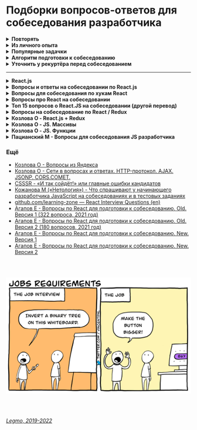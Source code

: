 <h1>Подборки вопросов-ответов для собеседования разработчика</h1>

[//]: # (Повторять)
<details><summary><b>Повторять</b></summary><p>

***

[//]: # (JS)
<details><summary><b>JS</b></summary><p>

- [Повторное введение в JS](https://developer.mozilla.org/ru/docs/Web/JavaScript/A_re-introduction_to_JavaScript)
- [Legmo - JS](../JS/JS.md)
- [Habr - Подводные камни JavaScript](https://habr.com/ru/post/159313)
- [tproger.ru - Шпаргалка по современному JavaScript](https://tproger.ru/translations/javascript-cheatsheet/)
-
- [Что нового в последних 3 версиях JS](../JS/JS.md#new)
- [Работа JS-движка](../JS/JS.md#engine)
  - event loop, среда, web API, стэк, очередь задач, микро/макро задачи, setInterval/setTimeout, promises, обработчики
    промисов (then, catch, finally), async/await, веб-воркеры,
  - асинхронность и однопоточность JS - что это значит и чем обусловлено
  - В каком порядке будут выводиться console.log, Promise
- [Сборщик мусора](../JS/JS.md#garbageCollection)
-
- [Use strict](../JS/JS.md#useStrict)
- [Атрибуты async и defer у тега script](../JS/JS.md#asyncDefer)
- [Function Declaration / Function Expression](../JS/JS.md#funcDeclaration) — `function sayHi(){}`
  / `let sayHi = function(){}`
- [Замыкания](../JS/JS.md#closures)
- [Стрелочные функции](../JS/JS.md#arrowFunc)
- [Контекст выполнения](../JS/JS.md#this)
- [Ключевое слово this](../JS/JS.md#this)
- [Метод bind()](../JS/JS.md#bind)
- [Методы apply() и call()](../JS/JS.md#callApply)
-
- [Promise](../JS/JS.md#promise)
- [Async/Await](../JS/JS.md#promiseAsync)
- [Асинхронная итерация](../JS/JS.md#asyncIteratorsGenerators)
- [Цикл for-await-of](../JS/JS.md#cycleForAwaitOf)
- [Fetch](../JS/JS.md#fetch) - метод реализации асинхронных запросов в нативном JS. Предоставляется Fetch API
- [XMLHttpRequest](../JS/JS.md#xmlHttpRequest) - его современный аналог — fetch
-
- [Что является объектом в JS?](../JS/JS.mdwhatIsObject#)
- [Передача по значению / по ссылке](../JS/JS.md#bjectReference)
- [Методы объектов](../JS/JS.md#objectMethods)
- [Методы массивов](../JS/JS.md#arrayMethods)
  - [learn.javascript.ru - Шпаргалка](https://learn.javascript.ru/array-methods#itogo)
- [Мутирующие методы массивов](../JS/JS.md#arrayMethods) - sort, reverse, splice
- [Копирование объектов](../JS/JS.md#objectCopy) - обычное, глубокое
-
- [Типы в JS (string, number, object...)](../JS/JS.md#types)
- [Приведение типов](../JS/JS.md#typesTransformation)
- [Различия Undefined и Null](../JS/JS.md#types)
- [Методы примитивов](../JS/JS.md#primitiveMethods)
- [Ver, Let, Const](../JS/JS.md#variables)
- [Оператор нулевого слияния (`??`)](../JS/JS.md#nullishСoalescing)
- [Логические операторы присваивания(`&&=`, `||=`, `??=`)](../JS/JS.md#logicalAssignment)
- [Опциональная цепочка `?.`](../JS/JS.md#optionalChaining)
- [Деструктурирующее присваивание](../JS/JS.md#destruct)
- [Остаточные параметры и оператор расширения / spread (...)](../JS/JS.md#spread)
- [Шаблонные строки (шаблонные литералы). Теговые шаблоны](../JS/JS.md#tmpLiterals)
- [Параметры функции по умолчанию](../JS/JS.md#functDefParam)
-
- [Лексическое всплытие](../JS/JS.md#eventHoisting)
- [Рекурсия](../Programming/Programming.md#recursion)
- [Коллекции Map и Set, WeakMap и WeakSet](../JS/JS.md#collections)
- [Декораторы](../JS/JS.md#decorators)
- [Декоратор Debounce](../JS/JS.md#debounce)
- [Декоратор Throttling](../JS/JS.md#throttling)
- [Прототипы](../JS/JS.md#prototype)
- [Классы](../JS/JS.md#classes)
  - [Базовые вопросы (learn.javascript.ru)](https://learn.javascript.ru/classes)
  - [Ключевые слова extends и super (tproger)](https://tproger.ru/translations/javascript-cheatsheet/#extendsuperkwrds)
  - [Публичные поля классов (MDN)](https://developer.mozilla.org/ru/docs/Web/JavaScript/Reference/Classes/Public_class_fields#публичные_поля_экземпляра)
  - ...
- [Аттрибуты свойств (Флаги, дескрипторы, методы доступа)](../JS/JS.md#propertiesAttributes)
- Как профилировать и отлаживать js (кроме console.log)
- Нативный JS: как обратиться к элементам DOM-страницы? А к конкретному? А по тегам?
-
- [Циклы](../JS/JS.md#cycles)
- [Перебор структур данных. Методы «keys», «values», «entries»](../JS/JS.md#keysValuesEntries)
- [Перебираемые/итерируемые объекты](../JS/JS.md#iterable)
- [Преобразование объектов в примитивы](../JS/JS.md#objectToPrimitive)
- [Symbol](../JS/JS.md#symbol)
- [Callback](../JS/JS.md#callback)
- [Cамовыполняющиеся функции. Модули](../JS/JS.md#modules)
- [Обработчики событий, events handlers](../JS/JS.md#eventsHandlers)
- [Web-workers](../JS/JS.md#webWorkers)
- [Proxy-объекты](../JS/JS.md#proxyObjects)
- [Функции-генераторы](../JS/JS.md#funcGenerators)
- [Итераторы](../JS/JS.md#iterators)
- [Хранение данных в браузере: Cookie, socalStorage, sessionStorage](../JS/JS.md#dataStorage)
- [Утечки памяти в JS](../JS/JS.md#memoryLeak)
- [Объект Error](../JS/JS.md#errorsObject)
- [Чистота кода](../JS/JS.md#codeCleaning)
- [Языки поверх JavaScript](../JS/JS.md#metaLanguages)

<br></p>
</details> 

[//]: # (React)
<details><summary><b>React</b></summary><p>

- [Legmo - React](/Pages/JS/React.md)
-
- Как работает React
  - [Habr - Как работает React: подробное руководство](https://habr.com/ru/company/timeweb/blog/586972/)
  - [Habr - Как работает React: подробное руководство](https://habr.com/ru/company/timeweb/blog/586972/)
  - [Habr - Объясняем современный JavaScript динозавру](https://habr.com/ru/company/mailru/blog/340922/)
  - [csssr - Основы производительности React-приложений](https://blog.csssr.ru/2016/12/07/react-perfomance)
- Как в React обрабатываются события?
- Virtual DOM
  - [Medium - Как работает Virtual DOM ?](https://medium.com/@abraztsov/how-virtual-dom-work-567128ed77e9)
  - [Habr - Немного о том, как работает виртуальный DOM в React](https://habr.com/ru/company/macloud/blog/558682/)
  - [Оф. документация - Виртуальный DOM и детали его реализации в React](https://ru.reactjs.org/docs/faq-internals.html)
  - [Как работает Virtual DOM ?](https://medium.com/@abraztsov/how-virtual-dom-work-567128ed77e9)
  - [csssr - Основы производительности React-приложений](https://blog.csssr.ru/2016/12/07/react-perfomance)
  - [React и SEO: преимущества изоморфности React для одностраничных приложений](https://xbsoftware.ru/blog/react-seo-izomorphnost-react-odnostrannoe-prilozhenie/)
  - [learnjavascript - про обычный DOM](https://learn.javascript.ru/browser-environment)
  - [Medium - Как работает Virtual DOM?](https://medium.com/@abraztsov/how-virtual-dom-work-567128ed77e9)
  - [Habr - Немного о том, как работает виртуальный DOM в React](https://habr.com/ru/company/macloud/blog/558682/)
  - [IT-Kamasutra #86 - Virtual DOM](https://youtu.be/rsW9_UtF4jk)
- Классовые и функциональные компоненты.
- Компоненты с состоянием и stateless
- Контролируемы и не контролируемые компоненты (controlled/uncontrolled)
- Context
- Хуки
  - [Legmo - Хуки](/Pages/JS/React.md)
  - Хук useState - [reactjs.org](https://ru.reactjs.org/docs/hooks-state.html)
  - Хук useEffect - [reactjs.org](https://ru.reactjs.org/docs/hooks-effect.html)
  - [Habr - React hooks, как не выстрелить себе в ноги. Часть 1: useState](https://habr.com/ru/company/otus/blog/667706/)
  - [Habr - React hooks, как не выстрелить себе в ноги. Часть 2: useEffect и useLayoutEffect](https://habr.com/ru/company/otus/blog/668700/)
  - [Habr - React hooks, как не выстрелить себе в ноги. Часть 3.1: useMemo](https://habr.com/ru/company/otus/blog/669962/)
- [Side-эффекты](/Pages/Programming/Programming.md)
- [HOC](/Pages/JS/React.md)
- [Reselect (YouTube)](https://youtu.be/_jyrQh0ZdTA) - библиотека для создания мемоизированных селекторов
- [WebDev - #9 Фрагменты и стили (Fragments & CSS) (YouTube)](https://youtu.be/Z0S4wcyzLZc)[](http://savefrom.net/?url=https%3A%2F%2Fyoutu.be%2FZ0S4wcyzLZc&utm_source=ff&utm_medium=extensions&utm_campaign=link_modifier "Получи прямую ссылку")
- [IT-Kamasutra - 100 (YouTube)](https://youtu.be/0AohM_oOjBc)
- Методы жизненного цикла
  - какие есть, зачем добавлены, как работают
  - componentShouldUpdate
  - [WebDev - #11 Методы жизненного цикла (Lifecycle methods) (YouTube)](https://youtu.be/O8f6aXqpGHw)
- Ref - [Legmo notes](https://github.com/Legmo/notes/blob/master/Pages/JS/React.md)
- HOC - [Legmo notes](https://github.com/Legmo/notes/blob/master/Pages/JS/React.md)
- Connect и то как он прокидывает props
- Порталы в React - [Оф. документация](https://ru.reactjs.org/docs/portals.html)
- Строгий режим в React.js - [Оф. документация](https://ru.reactjs.org/docs/strict-mode.html)
- Как сделать условный рендер в React.js
  - [7 способов реализации условного рендеринга в React](https://russianblogs.com/article/8615661123/)
  - [Оф. документация](https://ru.react.js.org/docs/conditional-rendering.html)
- Метод getDerivedStateFromProps(props, state)
  - [Оф. документация](https://ru.react.js.org/docs/react-component.html?#static-getderivedstatefromprops).
  - Срабатывает перед каждым рендером/ререндером. Для редких случаев когда состояние зависит от изменений в свойствах со
    временем.
- Разница между createElement и cloneElement
  - [Оф. документация - createElement](https://ru.reactjs.org/docs/react-api.html#createelement)
  - [Оф. документация - cloneElement](https://ru.reactjs.org/docs/react-api.html#cloneelement)
  - [stackoverflow.com - React createElement vs cloneElement](https://stackoverflow.com/questions/35616029/react-createelement-vs-cloneelement)
- [WebDev - #9 Фрагменты и стили (Fragments & CSS)](https://youtu.be/Z0S4wcyzLZc)
- [WebDev - #11 Методы жизненного цикла (Lifecycle methods)](https://youtu.be/O8f6aXqpGHw)
- HOC - [Legmo notes]](https://github.com/Legmo/notes/blob/master/Pages/JS/React.md)
- Child
  - Что такое потомки?
  - [Погружаемся в работу с children на React (2020)](https://stasonmars.ru/javascript/pogruzhaemsya-v-raboty-s-children-na-react/)
  - [Оф. документация](https://ru.reactjs.org/docs/react-api.html#reactchildrenmap)
- Render props
  - [Оф. документация](https://ru.reactjs.org/docs/render-props.html)
  - [Разбираемся с Render Props на примере](https://habr.com/ru/post/418863/)
- React DevTools - [статья на Habr (2021)](https://habr.com/ru/post/595607/)
- React Reconciliation - [Статья](https://kramarenko.com.ua/post/what_is_reconciliation)
- Современные практики - 2020, 2021, 2022
  - Статья про [лучшие практики React 2021](https://habr.com/ru/company/otus/blog/546534/)
- Оптимизация React
  - Как уменьшить количество ререндера компонентов?
  - [«Запашки» кода React-компонентов ](https://css-live.ru/javascript/zapashki-koda-react-komponentov.html#jsx-returns)
  - [csssr - Основы производительности React-приложений](https://blog.csssr.ru/2016/12/07/react-perfomance)
- Вёрстка для React
  - CSS модули
  - CSS in JS
  - Styled components
  - BEM
  - [Sass - какие для вас главные преимущества](/Pages/WebDeveloping/HtmlCssQuestions.md)
- Источники
  - [Оф. документация React](https://ru.reactjs.org/docs/hello-world.html) (прочесть трижды)
  - [Legmo - React](/Pages/JS/React.md)
  - https://it-shpora.pp.ua

<br></p>
</details> 

[//]: # (Redux)
<details><summary><b>Redux</b></summary><p>

- [Legmo - Redux](/Pages/JS/Redux.md)
- Что такое Redux?
- Зачем нужен?
- Flux-архитектура
- Нормализация данных применительно к проектированию Redux state
- `State` (состояние) — объект хранящий актуальное состояние системы.
- `Store` (хранилище) — объект, хранящий `state` и методы для работы с ним.
- `Dispatch` (отправка) — один из методов `store`. Объединяет все методы для правки `state`.
- `Actions` — объекты которые мы из UI (React) передаем в метод `dispatch()`.
- `Type` и `Payload` — параметры объекта `action`
- `ActionCreators()` — функции, создают объект `Action`. Принимают данные-payload нужные для правки `state`, и
  возвращают объект `action` (с нужным type и payload).
- `Reducers()` — функции внутри `dispatch()`. Отвечают за правку опр. части `state`. Принимают `action` и `state`,
  возвращают новый `state`
- `Thunk()` — функция, делает какой-то асинхронный код и умеет  `dispatch(actions)` . Нужна для асинхронных запросов.
- `ThunkCreator()` — функция-обёртка `thunk()`. Нужна чтоб передать в `thunk()` данные-payload для правки `state` .
- `Saga()` — альтернатива `thunk`. Тоже библиотека. Сложнее, более продвинутая
- `Middleware()` — функция-обёртка `dispatch()`. Нужна чтоб выполнить асинхронный код между отправкой из UI
  и `dispatch()`
- `Selectors` - Функция, принимает весь стэйт целиком, достаёт и обрабатывает какие-то данные и передаёт их
  в `mapStateToPros` (и дальше в UI). Архитектурный слой, занимается получением, комбинированием и преобразованием
  данных.
- `Reselect` - библиотека для оптимизации работы селекторов
- `React-Redux` - что это, зачем?
- `Redux Toolkit` - что это, зачем?
- `Connect` - API react-redux, для создания компонентов-контейнеров, которые подключены к хранилищу Redux.
- `mapStateToProps`
- `mapDispatchToProps`
- `Provider` - компонент из react-redux, оборачивается вокруг корневой компоненты (<App>). Позволяет передавать store
  всем потомкам - теперь у connect() есть доступ к store
- `Compose` - функция, предоставляется Redux. Объединить несколько последовательных вызовов функций. Полезно в ситуации
  конвейера.
- `Быстродействие и оптимизация Redux`
- `AJAX и асинхронные операции`  - варианты реализации
  - Запрос внутри actionCreator
  - Middlewares
  - Redux-thunk
  - Redux saga
  - Хуки
-
- ReactRedux
- ReactRedux Toolkit - возможности
- Connect и то как он прокидывает props
- Как бы вы отключили хранилище Redux, чтобы оно не принимало никаких изменений в состоянии?
- Какие ещё есть wrapper кроме thunk
- Есть Redux Toolkit - почему тогда использую connect? Какие альтернативы предлагает React Toolkit?
- Нужно ли в редьюсере в swithc...case делать default и возвращать в нём state?
- Что такое useSelector.
  - [Habr - Готовим селекторы в Redux](https://habr.com/ru/post/564004/)
  - [Стоит ли использовать Redux с React Hooks](https://amorgunov.com/posts/2020-04-12-use-redux-with-react-hooks/)

<br></p>
</details> 

[//]: # (TypeScript)
<details><summary><b>TypeScript</b></summary><p>

- [Legmo - TypeScript](/Pages/JS/TypeScript.md) (ДОРАБОТАТЬ)
- Очень любят спрашивать
  - какие типы есть
  - дженерики
-
- Основные отличия TS и JS
- Транспиляция
- Утиная типизация
- Типы
- Объекты
- Массивы
- Кортежи
- Enum
- Классы
- Наследование (реализовано на классах)
- Пространства имён, модули, barrel-файлы
- Интерфейсы
- ! Дженерики. **Что такое генерификация? Как она работает? Как дженерики транспилируются в JS?**
- ! Декораторы - классов, свойств, методов, аксессоров (геттеров/сеттеров). Фабрика декораторов
- Типизация функций
- Утилиты (Utility Types)
- ! Деструктуризация - как реализована
- ! Event loop - как реализован
- ! Сборщик мусора - как

<br></p>
</details> 

[//]: # (ООП)
<details><summary><b>ООП</b></summary><p>

- [ООП - Основные понятия](/Pages/Programming/Programming.md)
  - Класс
  - Объект
  - Свойства
  - Методы
  - Геттеры/сеттеры
- [ООП - Базовые принципы](/Pages/Programming/Programming.md)
  - хороший эффект производит знание трех слов: инкапсуляция, наследование, полиморфизм
  - **Наследование** - механизм описания новых классов на основе родительского.
  - Абстракция
  - Инкапсуляция - ограничение доступа к данным и возможностям их изменения. Св-во системы, позволяет объединить в
    классе данные и методы для работы с ними.
  - Полиморфизм - возможность работать с несколькими типами так, будто это один и тот же тип. Cв-во системы,
    позволяет использовать объекты с одинаковым интерфейсом, не зная о типе и внутр. стр-ре объекта.
- [ООП - Паттерны. 23 шаблона](/Pages/Programming/Pattern.md)
- [ООП - Принципы SOLID](/Pages/Programming/Programming.md)
  - `Single Responsibility Principle` — Принцип единой ответственности
  - `Open-Closed Principle` — Принцип открытости-закрытости
  - `Liskov Substitution Principle` — Принцип подстановки Барбары Лисков
  - `Interface Segregation Principle` — Принцип разделения интерфейса
  - `Dependency Inversion Principle` — Принцип инверсии зависимостей

<br></p>
</details> 

[//]: # (Тестирование)
<details><summary><b>Тестирование</b></summary><p>

- [Legmo - Тестирование](/Pages/Programming/Testing.md)
- Зачем вообще тестировать?
- TDD / BDD
- Jest - среда запуска тестов JavaScript, фреймворк
- React Testing Library - библиотека для тестирования React.
- Enzime - библиотека для тестирования React.
- Unit-тестирование
- Snapshot тестирование
- Компонентное/Модульное тестирование
- Тест на «запах дыма»
- Интеграционный тест
- Функциональный тест
- Сквозное тестирование
- Приемочный тест
- Тест производительности
-

<br></p>
</details> 

[//]: # (Оптимизации web-страниц)
<details><summary><b>Оптимизации web-страниц</b></summary><p>

- [Legmo - Browser. Оптимизация работы браузера](../WebDeveloping/Browser#optimization.md)
- JS - эффективно использовать память
- JS - избегать использования setTimeout() и setInterval() для обновления внешнего вида элементов страниц.
- JS - переносить длительные вычисления в [`веб-воркеры`](/Pages/WebDeveloping/Browser.md).
- JS - для изменений в DOM использовать микро-задачи, разбитые на N кадров.
- CSS - уменьшить сложность CSS селекторов.
- CSS - Уменьшите число элементов, для которых вычисляем стили. Лучше менять стиль N элементов, а не всю стр.
- Стараться не менять этих свойств: ширина, высота, позиция элемента (геометр. характеристики) — они требуют
  изменения макета.
- Использовать flexbox - эта модель создания макета работает быстрее
- Избегайте периодического изменение параметров элементов и их последующего считывания. Т.е. меняю стиль элемента (
  например, динамически добавляю CSS-класс), а потом считываю его параметры (вроде offsetHeight или offsetWidth) из
  предыдущего кадра => браузеру надо применить изменения стиля, создать макет и возвратить нужные данные.
- Избегать анимации свойств элементов, которые вменяют макета страницы (например width и height)

+

- в первую очередь загружать критические запросы (html,css, шрифты...). Т.е. управлять приоритетом загрузки
  статического контента. Например через `<link rel="preload">`
- Использование CSS-спрайтов
- Уменьшите количество HTTP-запросов. Используйте поддомены для параллельного скачивания
- Оптимизация изображений - формат, размер, вектор, CSS-графика...
- Оптимизировать количество шрифтов
- JS - избегать лишних зависимостей
- Используйте CDN для загрузки популярных JavaScript библиотек
- минимизация CSS & JS
- Разделение кода (code splitting) - ленивая загрузка, динамический импорт... Подгружать не самые важные вещи только
  когда они понадобятся
- кэширование - на стороне сервера, на стороне клиента ( HTTP-заголовок Expires )

<br></p>
</details> 

[//]: # (Оптимизация работы браузера. Critical rendering path)
<details><summary><b>Оптимизация работы браузера. Critical rendering path</b></summary><p>

- [Legmo - Browser. Оптимизация работы браузера](../WebDeveloping/Browser#optimization.md)
- "Дорогие" операции работы с DOM. `Relayout` / `Repaint`
- "Дорогие" операции чтения (getComputedStyle() и т.д.)
- Схема работы:
  - Получение ресурсов (`Fetching`)
  - Парсинг (`Parsing`)
  - Построение `DOM` (Document Object Model)
  - Построение `CSSOM` (CSS Object Model). Блокирует выполнение JS
  - Встретились блокирующие элементы (скрипты и т.д.) - приостановка обработки до их загрузки.
  - `Render Tree` - объединяет DOM и CSSOM в общее дерево рендеринга. Туда попадают только видимые элементы.
  - `Layout` - вычисление позиции и размеров элементов. Последующие повторные операции можно называть `Reflow`.
    - в основном потоке браузера — там же где исполняется JS. Тяжелый JS-код блокирует Reflow => нет интерактивности
      страницы.
    - `Глобальный Layout` — просчёт всего дерева
    - `Инкрементальный Layout` — просчёт только части дерева.
  - `Paint` - отрисовка. Последующие повторные операции - `Repaint` .
  - Композитинг (`Compositing`) — разделение содержимого стр. на «слои», которые браузер будет перерисовывать.
    - Происходит в отдельном потоке — вычисления в JS никак не влияют на него
  - `Reflow` (`Relayout`, `Layout`) и `Repaint` - перестановка и перерисовка

**Рекомендации по оптимизации**

- Обращаться к DOM как можно реже.
  - Если обратился — сохрани элемент в переменной, чтоб не искать повторно
- Минимизируйте перерисовку (`Repaint`) и перестановку (`Reflow`).
  - Изменения компоновки и геометрии, требуют Reflow и Repaint:
    - Добавляются или удаляются визуальные элементы DOM
    - Элемент меняет положение
    - Элементы меняют размер (из-за полей, отступов, толщины границы, ширины, высоты и т. Д.)
    - Изменения содержимого, например, изменения текста или изображения заменены на другой размер
    - Отрисовка начальной страницы
    - Размер окна браузера изменен
  - Объединить несколько изменений DOM и изменений стиля в один пакет и применить их все сразу.
- Минимизировать количество запросов информации о макете:
  - `offset`: offsetTop, offsetLeft, offsetWidth, offsetHeight
  - `scroll`: scrollTop, scrollLeft, scrollWidth, scrollHeight
  - `client`: clientTop, clientLeft, clientWidth, clientHeight
  - `getComputedStyle()`
  - В процессе смены стиля лучше не использовать ни один из вышеперечисленных атрибутов.
  - Если запросил — назначь ее локальной переменной, и потом бери оттуда.
  - Иначе нарушается внутренняя оптимизация — очередь `Reflow`
- Уменьшить количество `агентов событий`
  - Когда на странице много элементов, и каждый из них привязан к одному или нескольким событиям (например, `onclick`)

<br></p>
</details> 

[//]: # (Работа браузера и смежные вопросы)
<details><summary><b>Работа браузера и смежные вопросы</b></summary><p>

- [Legmo - Browser](../WebDeveloping/Browser.md)
- WebAssembly
- Web Worker API, веб воркеры - отдельные потоки браузера, для вычислений JS без блокировки event loop
- Service Worker API
- Веб push-уведомления (Push API и Notifications API)
- MutationObserver API - отслеживание изменений в DOM
- WebSocket
- SSE API (Server-Sent events)
- WebRTC и механизмы P2P-коммуникаций
- Shadow DOM
- Web-компоненты, пользовательские элементы (Custom Elements)
- Системы хранения данных (LocalStorage, SessionStorage, Cookie...)

<br></p>
</details> 

[//]: # (Интернет-технологии - AJAX, JSON, CORS и т.д.)
<details><summary><b>Интернет-технологии - AJAX, JSON, CORS и т.д.</b></summary><p>

- [Legmo - Browser](../WebDeveloping/Network.md)
- Порт
- TCP/IP
- HTTP
- HTTP/2
- HTTPS
- JSON (Javascript Object Notation)
- AJAX (Asynchronous JavaScript and XML)
- DHTML (Dynamic HTML)
- JSONP (JSON with Padding - JSON с набивкой)
- JSONPP (Parameterized JSON with padding — параметризованный JSONP)
- CORS
- COMET
- WebSocket - [learnjs](https://learn.javascript.ru/websocket) - протокол связи поверх TCP. Обмен данными браузер-сервер
  через постоянное соединение.
- SSE API (Server-Sent events)
- Server Push
- XMLHttpRequest (XHR)
- Fetch
- Документация API при помощи RAML

<br></p>
</details> 

**Прочие вопросы**

- [Чистые функции](/Pages/Programming/Programming.md)
- [Термины](/Pages/Programming/Programming.md)
  - инкапсуляция
  - **идемпотентность** - сколько раз не вызовем операцию, всегда получаем тот же результат
  - **детерминированность** - результат однозначно определяется исходными данными.
  - иммутабельность,
  - декоратор,
  - дебаунс,
  - тротлинг,
  - мемоизация - reselect. Используется селектор с мемоизацией. Выполняем вычисления только если в соотв. части
    дерева state произошли изменения.
- [GIT](/Pages/_Other/GIT.md)
  - Rebase
  - Squash
  - GIT flow
- [REST API](/Pages/WebDeveloping/Network.md)
  - методы - out, post, get, delete...
  - Что можно отправлять
  - типа параметров и т.д.
  - Диапазоны http-кодов
- [GraphQL](/Pages/WebDeveloping/GraphQL.md)
- [MVC](/Pages/Programming/Programming.md)
  - Общее
  - Приложение к веб
  - Приложение к React
- [Акронимы принципов программирования](/Pages/Programming/Programming.md)
  - `DRY`,
  - `KISS`,
  - `YAGNI`,
  - `SOLID`
- [Парадигмы программирования](/Pages/Programming/Programming.md)
- [Алгоритмы](../Programming/Algorithms.md) - ИЗУЧАТЬ!
- [Микросервисная архитектура](/Pages/WebDeveloping/Microservices.md)
- [СI/CD - Continuous Integration, Continuous Delivery, Continuous Deployment](/Pages/Programming/CI-CD.md)
- Отслеживание изменений в фреймворке - как он понимает, что нечто изменилось и надо применить изменения к DOM?
  - [Medium - Как создать реактивный фреймворк на JavaScript](https://medium.com/@monochromer/%D0%BA%D0%B0%D0%BA-%D1%81%D0%BE%D0%B7%D0%B4%D0%B0%D1%82%D1%8C-%D1%80%D0%B5%D0%B0%D0%BA%D1%82%D0%B8%D0%B2%D0%BD%D1%8B%D0%B9-%D1%84%D1%80%D0%B5%D0%B9%D0%BC%D0%B2%D0%BE%D1%80%D0%BA-%D0%BD%D0%B0-javascript-cfa34c63fd52)
  - [MutationObserver](../WebDeveloping/Browser.md) и [ещё](https://learn.javascript.ru/mutation-observer) - API
    браузера. Спец. объект, наблюдает за DOM-элементом, запускает колбэк в случае изменений.
- [Что такое CORS](../WebDeveloping/Network.md#CORS)
- Css селекторы - [MDN](https://developer.mozilla.org/ru/docs/Web/CSS/CSS_Selectors)
- [Domain Driven Design, DDD](/Pages/Programming/Programming.md)

<br></p>
</details> 

[//]: # (Из личного опыта)
<details><summary><b>Из личного опыта</b></summary><p>

- Замыкания
- Работа JS-движка - Event Loop, стэк, очередь задач, микро/макро задачи, веб-воркеры, SetInterval/Promises, web API...
- Асинхронность и однопоточность JS - что это значит и чем обусловлено.
- Как JS распределяет память, как парсится и выполняется код.
- Promises, Async/Await, атрибуты async и defer у тега script
- Передача "по значению" и "по ссылке"
- Лексическое всплытие
- Алгоритмическая сложность
- Теория нормализации данных (применительно к проектированию Redux state)
- Работа DOM браузера: "дорогие" операции. Relayout / repaint
- Работа DOM браузера: "дорогие" операции чтения (get.computer.style и т.д.)
- Отслеживание изменений в фреймворке. Как фреймворк понимает, что что-то изменилось и необходимо применить новые
  изменения к DOM?
- Методы жизненного цикла компонента React - не просто заучить, а понимать с какой целью они были добавлены.
- Основные понятия React.
- Устройство Redux (store, createStore, state, reducer, actions, action creators, dispatch, provider, connect,
  middleware, mapDispatchToProps, mapStateToProps)
<br>
<br>

[//]: # (Вопросы одного из рекуртёров на скриниге)
<details><summary><b>Вопросы одного из рекуртёров на скриниге (август 2022)</b></summary><p>
 
- Из чего состоит http запрос?
  - Стартовая строка, Заголовки, Тело
- Как сделать метод иммутабельным?
  - Такой метод не должен менять входные данные. Возвращать копию объекта (т.к. объекты меняются «по ссылке»).
- Что такое статический метод класса?
  - Метод самого класса. Может вызываться для классов, но не для отдельных объектов, созданных на его базе.
  - Не имеет доступа к состоянию (полям) объекта, то есть к переменной this.
  - Он не знает, какой именно объект его вызвал и, соответственно, у него нет доступа к полям объекта.

<br></p>
</details> 

[//]: # (ГК «Самолёт», React-frontend middle+)
<details><summary><b>ГК «Самолёт», React-frontend middle+ (август 2022)</b></summary><p>

- Общее
  - что такое прогрессивный рендеринг, гидратация
  - как искать ошибки (console.log, debugger, точки останова)
  - какие JS/React библиотеки использую
- CSS
  - методы позиционирования
  - семантическая вёрстка
- JS
  - загрузка скриптов — обычная, async и defer
  - замыкания
  - event loop, микро-макро таск
  - Отличия Cookie, LocalStorage, sessionStorage — https://learn.javascript.ru/localstorage
- React
  - что это такое
  - различия функциональных/классовых компонент
  - хуки
    - какие есть
    - как имитировать методы жизненного цикла
    - useState
    - useEffect, что даёт return
    - useMemo / useCallback (что вернёт)
  - отличия ReactRouter и ReactRouterDOM
- Задачки
  - в каком порядке выведутся `console.log`
    - обычный 1, setInterval, промис, then. обычный 2 => `1, 2, Promise, then, setInterval`
    - [Legmo - JS. Разделы «Работа движка JS», «Асинхронность»]
  - числа Фибоначчи
    - решение через рекурсию
    - решение через цикл for
    - [learn.javascript.ru - Задачка «Числа Фибоначчи» с решением](https://learn.javascript.ru/task/fibonacci-numbers)

<br></p>
</details> 

[//]: # («CryptoRocks», React-frontend middle)
<details><summary><b>«CryptoRocks», React-frontend middle (сентябрь 2022)</b></summary><p>

- Что такое VirtualDOM
- Какие есть методы жизненного цикла
- Какие стэйт-менеджменты использовал
- Есть два react-компонента на разном уровне вложенности (меню в шапке и форма в боковой колонке). В форме что-то
  поменялось, надо прокинуть в шапку - какие есть варианты
  - Flux (Redux)
  - подъем пропсов до общего родителя
  - отслеживать изменения в DOM (совсем плохой вариант)
  - есть ещё какие-то варианты. Что-то про observer, библиотека RxJS
- TypeScript
- Задачки
  - есть линейный график из множества точек, предложить алгоритм его построения. На локальных максимумах цвет меняется
    на более темный
  - сортировка - отсортировать исходный массив положительных и отрицательных чисел по их квадратам. Использовать
    алгоритм не требующий много памяти

<br></p>
</details> 

[//]: # («РЖД» Цифровые сервисы, Frontend developer)
<details><summary><b>«РЖД» (Цифровые сервисы), Frontend developer (сентябрь 2022)</b></summary><p>

- Soft skills
  - почему у вас два разных резюме (краткое под React и полное под Drupal)
  - почему смнеили работу
  - какие результаты, достижения которыми гордишься? В жизни и в работе
  - что нравится / не нравится в работе
  - что предпочёл бы делать один, что предпочёл бы делать вместе, что предпочёл бы чтоб сделали вместо меня
  - сделал свои задачи, тим-лид отвечает долго, есть некий backlog задач на будущее (для всей команды, не факт что они
    пойдут мне) — что будешь делать? Отдыхать, ждать тим-лида, делать задачу из backlog (какую?)
  - что бы делал, если было бы неограниченное количество ресурсов (времени, сил, здоровья, денег)
- Hard skills. React, Redux
  - Вопрос по моему проекту. Есть Redux Toolkit - почему тогда использую connect? Какие альтернативы предлагает Redux
    Toolkit
    - Redux Toolkit предоставляет хуки `useDispatch` и `useSelector`
  - Как получать данные из Redux?
  - Что такое useSelector (React-Redux).
    - [Habr - Готовим селекторы в Redux](https://habr.com/ru/post/564004/)
    - [Стоит ли использовать Redux с React Hooks](https://amorgunov.com/posts/2020-04-12-use-redux-with-react-hooks/)
  - Где хранить селекторы - в отдельной папке, в папке компонента, в файле компонента. Duck
  - Что такое и как работает store
  - Что такое и как работает action
  - Что такое и как работает thunk middleware,
  - Какие ещё middleware приходилось использовать
  - Приходилось ли писать свои middleware
  - Нужно ли в редьюсере в switch...case делать default и возвращать в нём state ?
    - Ответ — «да». Редьюсеров может быть много, каждый action раскидывается по всем редьюсерам. Какой-то один его
      обрабатывает, и может внести изменения (вернёт обновлённый кусок стэйта), остальные по дефолту вернут старый
      кусок стэйта. Из ответов всех редюсеров соберётся новый объект state.
  - Если в компоненте один коллбэк вызывает последовательно несколько actions один за другим - они выполнятся в том же
    порядке?
    - Ответ — «да». Redux store не возьмёт в работу второй action, пока не выполнится первый. Иначе бы Redux не мог
      нормально управлять state.
  - пара вопросов про работу React Router
- Hard skills. JS
  - зачем нужна конструкция `??` - оператор «логического или»
  - приведение `0` и `'0'` к boolean
  - есть компонент, выводит на экран кнопку. Но кнопке счётчик нажатий (менятеся при клике). Предложить как можно
    больше методов реализации - как хранить данные о состоянии счётчика нажатий. При этом, что они сохрнаялись при
    обновлении страницы. Хотели услышать про вариант записи в URL-адрес, как источник истины (после `?`)

<br></p>
</details> 

[//]: # («InfoWatch», Frontend developer middle/senior)
<details><summary><b>«InfoWatch»** Frontend developer middle/senior (сентябрь 2022)</b></summary><p>

- Вопросов было много, это примерно 2/3
- В каких операционных системах работал
- Не смущает ли необходимость зайти по SSH и исправить какой-то файл
- «Как выйти из VIM» (шутка)
- «Я знаю отличную шутку про UDP, но не факт, что она до вас дойдет». (шутка). UDP – это передача данных без
  установления соединения, не имеет подтверждения связи => нет гарантий доставки или порядка получения пакетов.
- Что такое HTTP
- Что такое HTTPS
- Зачем нужны GET, POST и другие методы - почему не отправлять всё одним? Их различия
- В чем различия если методом POST делать авторизацию (отправляем логин-пароль) или отправлять картинку?
- Что за кракозябры появятся в адресной строке, если ввести туда что-то на русском - браузер использует кодировку
  ISO/IEC 8859-1, но там есть только латинские символы, так что любые другие приходится кодировать.
- Безопасность - сталкивался ли с инъекциями и т.д.
- Типы данных в JS, что даёт typeof
- Массивы - это объекты?
- Что такое область видимости
- Какие есть способы объявить переменную, чем они отличаются
- Что такое блок кода
- Наследование, прототипы
- Можно ли как-то поменять прототип
- Promises
- This, bind, call
- Отличие стрелочных функций от обычных
- Метод массива .map()
- Задачка на правку React component с хуком (live coding)
  - key ставить родительскому элементу внутри map(), а не вложенном элементу
  - почему в key лучше использовать id, а не index
  - onChange - использовать SetState() вместо прямого присваивания нового значения (state[index].status =
    e.target.checked)
  - вообще концептуально неправильно ориентироваться на e.target.checked — лучше оперировать pRevState
  - типизировать хук useState
  - Что такое `useState<>()` в TypeScript

<br></p>
</details> 

[//]: # («T.Hunter», Frontend developer)
<details><summary><b>«T.Hunter» Frontend developer (сентябрь 2022)</b></summary><p>

- экспресс-интервью под видео-запись (скрининг)
- Можно ли сделать .bind стрелочной функции
  - нет. У стрелочных функций нет `this`, он всегда будет определяться как контекст, в котором был определен.
  - Если требуется привязка this — надо использовать обычную функцию.
  - Ошибки не будет, просто не сработает (скорее всего)
- Чему равен typeof null
  - Object. Официальная ошибка языка
- В чём разница `.preventDefault()` и `.stopPropagation()`
  - `.preventDefault()` — метод для отмены действия браузера
  - `.stopPropagation()` — остановка всплытия события. По умолчанию событие будет всплывать до элемента <html>, а
    затем до объекта document, а иногда даже до window, вызывая все обработчики на своём пути. Любой промежуточный
    обработчик может решить, что событие полностью обработано, и остановить всплытие. Не использовать без явной нужды,
    очевидной и архитектурно прозрачной. Иногда вместо этого мы можем использовать event.defaultPrevented, чтобы
    просигналить другим обработчикам, что событие обработано.
- Что находится в конце цепочки прототипов?
  - Object.prototype. Все объекты наследуют свойства и методы Object. Любая попытка поиска за пределами цепочки
    приводит к null.
- Как сделать полную копию объекта со свойствами типа 'number' и 'string'.
  1. создать новый объект и воспроизвести структуру существующего, перебрав его свойства и скопировав их на
     примитивном уровне. Нпрмиер циклом `for..in`
  2. использовать метод `Object.assign.` (`Object.assign(целевой_объект, [исходный_объект1, исходный_объект2, ...])`)
  3. при глубоком копировании - использовать рекурсию или что-то вроде cloneDeep из библиотеки lodash
- Как удалить поле из объекта без копирования самого объекта?
  - метод `delete`. Но не использовать это в массивах! В массивах - `.splice`, `slice`, `pop`, `.length - 1`...
  - если нужен новый объект со всеми ключами оригинала, кроме некоторых — деструктурирование.
- Когда вызывается рендер в React?
  - когда меняются state или props
    - в частности, когда мы вызываем функцию setState
  - когда меняется родительский компонент
- Когда вызывается рендер в React для функциональных и классовых компонентов?
  - Классовые:
    - this.setState()
    - this.forceUpdate()
  - Функциональные
    - useState
    - useReducer
  - Все
    - Рендер родителя вызовет рендер всех его дочерних элементов (возможна оптимизация)
    - повторный рендеринг будет вызван, если повторно запустить ReactDOM.render(<App />), что эквивалентно
      forceUpdate() на корневом компоненте.
- Как оптимизировать рендер компонента?
  - shouldComponentUpdate — метод жизненного цикла классового компонента, если он вернет false то рендер не будет
    запущен
  - React.PureComponent — класс, реализующий типовой shouldComponentUpdate.
  - React.memo — HOC, который предотвращает повторный рендер, если входные props не изменились
  - useMemo() — чтобы в функциональном компоненте сохранить ссылки на объекты между рендерами
  - useCallback() — чтобы в функциональном компоненте сохранить ссылки на объекты между рендерами
  - аттрибуты key
  - Context /useContext() - Context API обеспечивает передачу переменных в дерево компонентов, без их непосредственной
    передачи в props данных компонентов.
  - оптимизация структуры компонет - помещать логику ближе к месту использования данных
- Какие хуки использовать для оптимизации рендера?
  - useMemo() — чтобы в функциональном компоненте сохранить ссылки на объекты между рендерами
  - useCallback() — чтобы в функциональном компоненте сохранить ссылки на объекты между рендерами
  - useContext() - Context API обеспечивает передачу переменных в дерево компонентов, без их непосредственной передачи
    в props данных компонентов.
- Как выполнить код на этапе между изменением state и render'ом?


<br></p>
</details> 

[//]: # («IT-One», Frontend developer)
<details><summary><b>«IT-One» Frontend developer (сентябрь 2022)</b></summary><p>

- Задачка на JS
- есть массив однотипных объектов, у каждого есть свойства value, order, expired. 
- надо написать функцию которая 
  - исключить объекты с expired=true, 
  - оставшиеся отсортировать по значению order (предполагалось использовать метод sort), 
  - потом взять значения свойства value, 
  - сделать каждому значению reverse, 
  - записать всё это в строку, 
  - при этом ни один символ в строке не должен повторяться дважды (предполагалось использовать коллекцию Set)
- ```js
  // Написать функцию, либо последовательность операций, которая вернёт результат следующих условий:
  // результате есть строка из сконкатенированных value элементов коллекции, расположенных в обратном порядке
  // реузльтат не содержит одинаковых букв, если буква уже добавлена в строку, она более не добавляется
  // результат собирается только из непросроченных записей (т.е. из тех, у которых expired: false)
  // результат конкатенируется в порядке возрастания order
      
  const input = [
    {value: 'qweq', order: 4, expired: false},
    {value: 'asdq', order: 2, expired: true},
    {value: 'jkri', order: 1, expired: false},
    {value: 'oiod', order: 3, expired: false},
  ];
  ```  
- Задачка на JS
  - console.log
  - в частности, в `Promise(resolve => {setTimeout(()=>{resolve()}}).then()` — resolve() прерывает очередь макрозадач, и отрабатывают все then. Как-то так
  - ```js
    /*
    setTimeout(()=>{
      console.log('timeOut');
    }, 0)
      
    console.log(1);
      
    new Promise(resolve => {
      console.log("Promise")
      setTimeout(()=>{
        console.log('777');
        resolve()         // обратить внимание на этот момент! После него всё идёт немного иначе. Кажется сразу следом отработают then
      }, 0)
    })
    .then(() => {
      console.log("then1")
    })
    .then(() => {
      console.log("then2")
    })
            
    console.log(4);
      
    setTimeout(()=>{
      console.log('timeOuts');
    }, 0)
    */
    ```
- TypeScript
  - что такое Utility Types
  - Utility Types Recod, Pick...
- Задачка на TypeScript
  - типизировать функцию 
    - должна была получиться конструкция типа `<V extends Record <string,>, T extends keyof V>(obj:V, data:T) => number`
  - ```js
    /* 
     Есть объект X (произвольный) и функция getProperty, которая на вход принимает произвольный объект 
     и строковое значение свойств
     необходимо при помощи TypeScript допилить функцию getProperty таким образомю чтобы на этапе написания кода 
     в строке getProperty(X, 'm') компилятор выдавал ошибку «Argument of type '"m"' is not assignable to parameter of type '"a"' | '"b"' | '"c"' | '"d"'»
    */
      
    const X = {a:1, b: 2, c: 3, d:4}
      
    let getProperty = function(obj, key){
      return obj[key]
    }
      
    //getProperty(X,a)
    //getProperty(X,m) 
      
    // Должно получиться что-то вроде: 
    // let getProperty:<V extends Record<string, >, T extends keyof V> = function(obj: V, data: T) => number;
    ```  


<br></p>
</details> 

[//]: # («Orion», Frontend developer React middle)
<details><summary><b>«Orion», Frontend developer React middle (сентябрь 2022)</b></summary><p>

- Вопросы от рекуртёра на скрининге
  1. Назови основные метрики производительности, на которые стоит обращать внимание, при разработке веб-приложения.
  2. Назови основные заголовки, отвечающие за кэширования веб-приложения.
  3. Что такое таски и микротаски?
  4. Зачем нужен Virtual DOM?
  5. Назови отличия useEffect от useLayoutEffect.
- Задачка на собеседовании
  ```js
  // ВАРИАНТ 1
  // Написать функцию getData, которая запрашивает данные по url и
  // в случае неуспешного запроса, повторяет его еще 5 раз
  // в случае неудачи возвращает ошибку “Заданный URL недоступен”
  // Как делаем запрос (fetch или что-то ещё - не важно)

  function getData() { }
    
  getData('https://example.com')
  .then(console.log)
  .catch(console.error)
  ```

  ```js
  // ВАРИАНТ 2 
  // Написать синхронную функцию
  // Внутри функции генерируем случайное число
  // Если число больше 0,5 - возвращаем его
  // Если число меньше 0,5 - вызываем снова. И так 5 раз 
  // Если 5 раз неудача - выводим console.log
  ```

- **???**


<br></p>
</details> 

[//]: # («Aston», Frontend developer React middle &#40;октябрь 2022&#41;)
<details><summary><b>«Aston», Frontend developer React middle (октябрь 2022)</b></summary><p>

Собеседование более часа, под видео-запись.

Некоторые вопросы:
- JS
  - Асинхронность
  - Промисы
  - Promise API - promise.all и т.д.
  - Делегирование, всплытие
  - Прототипы. 
    - Как сделать свой метод сортировки который будет доступен любому объекту? 
    - Хорошо ли расширять / менять глобальны прототип?
    - Когда допустимо расширение прототипов? - полифилы для старых браузеров
    - Как идёт поиск по цепочке прототипов?
    - `__proto__` и `[[Prototype]]`
- TypeScript
  - Что такое Interface
  - Отличие Interface от Type. Когда что использовать? Больше семантическое, пришло из ООП.
  - Utility Types - Partial
  - Tuples - отличия от Array 
- React
  - useEffect. Пустой массив зависимостей
  - useRef [
    - зачем используется 
      - работа с DOM-объектами
      - объект со свойством useRef вместо useState - не вызовет ре-рендер при изменении?]() 
  - «Порталы» — что это такое и зачем нужны. 
    - Пример использования - создание модальных окон. Передаём только id, рендерим в другом месте DOM 
  - ErrorBoundary
- Network
  - CORS
    - что это
    - JSONP, инъекции
    - простые и сложные
  - cookie
    - можно ли установить cookie из браузера?
    - любые ли cookie можно читать из кода?
- Принципы программирования
  - DRY
  - KISS
  - YAGNI
  - SOLID
<br></p>
</details> 

[//]: # («Digital Nomands», Frontend developer React middle)
<details><summary><b>«Digital Nomands», Frontend developer React middle (октябрь 2022)</b></summary><p>

Вначале тестовое задание 
- есть виджет, который долго грузится
- есть набор строк, которые должны выводиться, пока виджет грузиться («подождите ещё чуть-чуть» и т.д.)
- есть объект с переводами этих строк, который пришёл с сервера
- делать компонент-обёртку, который будет ждать загрузки виджета, выводить переведённые строки через опр. промежуток времени, если виджет не загрузился за время Х - прерывать загрузку и выводить соответствующее сообщение. 
- Т.е. в обёртке совмещён инструмент перевода (i18n) + какой-то таймер-планировщик
- всё это со структурой папок, типизацией, линтером и т.д.

Вопросы
- Что такое архитектура во фронтенде?
- Как скопировать объект в JS?
- Как из SetTimeout сделать Promise? (не очень понял вопрос, видимо имелось ввиду - как вызвать промис из setTimeout)
- Generic в TypeScript&
- Что такое перегрузка в TypeScript?
- Какие есть проблемы у Redux?
  - большая связность (?) - состояние всех компонент хранится в одном месте (глоальный стор), сложно перенести модуль в другой проект, надо тянуть за собой структуру Redux. Концепции «изолированных модулей», «слои», реализация состояния хуками...
  - много кода ради кода
- Что такое критичный CSS?
- Что такое св-во gap в CSS?
- Какой уровень вложенности блоков допустим в BEM?
  - любой
- Как сделать запрос на сервер из HTML, без использования JS?
  - использовать submit формы
- Отличия хуков useMemo() и useCallback()
- Для чего нужны файлы `.lock` в npm/yran
  - хранят зависимости зависимостей - т.е. полное дерево зависимостей

<br></p>
</details> 

<br></p>
</details> 

[//]: # (Популярные задачки)
<details><summary><b>Популярные задачки</b></summary><p>

- Замыкания - например использование `var`/`let` в `for()`
- Замыкания - написать функцию, add, чтобы вызов add(1)(2) вернул 3
  - ```js
    //Стерлочная
    const add = x => y => {
      const z = x + y;
      console.log(x + '+' + y + '=' + z);
      return z;
    };
    const res = add(3)(6); // вернёт 9 и выведет в консоль 3+6=9
    console.log(res);
    ```
  - ```js
    //Обычная
    function fA() {
      var currentCount = 1;
      function fB() { 
        return currentCount++;
      };
      return fB;
    }
    var counter1 = fA();     
    console.log(counter1()); // 1
    console.log(counter1()); // 2
    console.log(counter1()); // 3

    // создаём другой счётчик, он будет независим от первого
    var counter2 = fA();
    console.log(counter2()); // 1
    ```
- Замыкания, this - написать декратор для кэширования
  - [learn.javascript.ru - Декораторы и переадресация вызова, call/apply](https://learn.javascript.ru/call-apply-decorators)
  - ```js
    let worker = {
      //Вариант 1 -  без func.call(this, x) 
      // здесь может быть страшно тяжёлая задача для процессора
      // alert(`Called with ${x}`);
      // return x;
    
      //Вариант с использование метода объекта - для демонатрации func.call(this, x) 
      someMethod() {
        return 1;
      },
      slow(x) {
        // здесь может быть страшно тяжёлая задача для процессора
        alert("Called with " + x);
        return x * this.someMethod();
      }
    };
  
    function cachingDecorator(func) {
      let cache = new Map();
      return function(x) {
        if (cache.has(x)) { // если кеш содержит такой x,
          return cache.get(x); // читаем из него результат
        }

        // иначе, вызываем функцию
        //Вариант 1 - без привязки this
        // let result = func(x); // вариант 
      
        //Вариант 2 - с привязкой this
        let result = func.call(this, x); // .call() позволяет вызывать функцию, явно устанавливая this.
        cache.set(x, result); //кешируем (запоминаем) результат
        return result;
      };
    }
  
    worker.slow = cachingDecorator(worker.slow); // добавляем к функции обёртку-декоратор, делаем её кеширующей
  
    alert( worker.slow(2) ); // работает
    alert( worker.slow(2) ); // работает, не вызывая первоначальную функцию (кешируется)
    ```
- Работа движка, ассинхронность — в каком порядке выведутся console.log()?
  - дано несколько разных console.log - обычные, promise + .then(), setTimeout/setInterval
  - ```js
    console.log('start');  // Выполянется как обычный синхронный код
  
    setTimeout(function(){
      console.log('timeout 5');
    }, 5 );
    
    setTimeout(function(){
      console.log('timeout 0');
    }, 0 );
  
    const promise = new Promise(function(resolve, reject) {
      console.log('promise');  // Выполянется как обычный синхронный код
      resolve(true);
    });

    promise
    .then(
      function(){console.log('then 1');}  // Очередь микрозадач
    )
    .then(
      function(){console.log('then 2');}  // Очередь микрозадач
    );
    
    console.log('end ');  // Выполянется как обычный синхронный код
    
    //start
    //promise
    //end
    //then 1 - then/catch всегда после обычных задач (это microtasks)
    //then 2
    //timeout 0 - timeout/interval выполняются в самом конце, после
    //timeout 5
    ```
  - ```js
    /*
    setTimeout(()=>{
      console.log('timeOut');
    }, 0)
    
    console.log(1);
    
    new Promise(resolve => {
      console.log("Promise")
      setTimeout(()=>{
        console.log('777');
        resolve()         // обратить внимание на этот момент! После него всё идёт немного иначе. Кажется сразу следом отработают then
      }, 0)
    })
    .then(() => {
      console.log("then1")
    })
    .then(() => {
      console.log("then2")
    })
          
    console.log(4);
    
    setTimeout(()=>{
      console.log('timeOuts');
    }, 0)
    */
    ```
- Армия функций
  - https://learn.javascript.ru/task/make-army
  - https://learn.javascript.ru/let-const
  - https://qna.habr.com/q/365769
- Рекурсия - числа Фибоначи. Напишите функцию fib(n) которая возвращает n-е число Фибоначчи.
  - https://learn.javascript.ru/task/fibonacci-numbers
  - https://ilyachalov.livejournal.com/162627.html
  - Вариант 1 - через рекурсию
    - ```js
      function test(n) {
        if (n <= 1) { return n }
        else {
          return  test(n - 1) + test(n - 2);
        }
        alert( test(3) ); // 2
      }
      ```
  - Вариант 2 - через рекурсию + мемомизацию (чтоб по несколько раз не высчитывать одно и то же значение)
  - Вариант 3 - через цикл for (любая рекурсия может быть сведена к циклу)
    - начнёт с 1 и 2, затем из них получит fib(3) как их сумму, затем fib(4)как сумму предыдущих значений, затем fib(5)
      и так далее, до финального результата. На каждом шаге нам нужно помнить только значения двух предыдущих чисел
      последовательности.
    - ```js
      function test(n) {
        let prev = 1;
        let cur = 1;
        for (let i = 3; i <= n; i++) {
          let temp = prev + cur;
          prev = cur;
          cur = temp;
        }
        return cur;
      }
      ```
  - Вариант 4 - через цикл for + деструктурирующее присваивание
    - ```js
      function fib(n) {
        let cur = 1, prev = 1;
        for (let i = 3; i <= n; i++) {
          // cur = актуальное значение. Сумма «актуального» числа из пред. итерации и «предыдущего» числа из пред. итерации 
          // prev = предыдущее значение
          [cur, prev] = [cur + prev, cur]; 
        }
        return cur;
      }
      ```
- Рекурсия - возведение в степень.
  - ```js
    //через рекурсию
    function test(x, n) {
      if (n == 1) {
        return x;
      } else {
        return x * test(x, n - 1);
      }
    }
    alert( test
  - ```js
    //итеартивно, цикл for
    function pow(x, n) {
      let result = 1;
      for (let i = 0; i < n; i++) {
        result *= x; // умножаем result на x n раз в цикле
      }
      return result;
    }
    alert( pow(2, 3) ); // 8
    ```
- Рекурсия - факториал.
  - Число, умноженное на "себя минус один", затем на "себя минус два", и так далее до 1
  - [learn.javascript.ru - Рекурсия](https://learn.javascript.ru/recursion#dva-sposoba-myshleniya]
  - ```js
    function fact(n) {
      if(n == 1) {
        return 1
      }
      else {
        return n * fact(n - 1);
      }
    }
    alert( fact(4) ); // 24
    ```
- Рекурсия - вывод односвязного списка
  - [learn.javascript.ru - Вывод односвязного списка. Ркурсия, цикл](https://learn.javascript.ru/task/output-single-linked-list)
- Кофеварка
  - один раз написать самому (подсматривая в учебник)
  - https://learn.javascript.ru/private-protected-properties-methods
  - https://learn.javascript.ru/task/add-method-property-coffeemachine
  - https://learn.javascript.ru/task/add-public-coffeemachine
  - https://learn.javascript.ru/functional-inheritance
  - https://learn.javascript.ru/getters-setters
- Сделать debounce функцию
  - [learn.javascript.ru - Сделать Debounce](https://learn.javascript.ru/task/debounce)
  - [doka - Сделать Debounce на примере формы поиска](https://doka.guide/js/debounce/)
  - [Habr - Debouncing с помощью React Hooks](https://habr.com/ru/post/492248/)
  - [Habr - Debouncing с помощью React Hooks: хук для функций](https://habr.com/ru/company/domclick/blog/510616/)
  - [Habr - Микропаттерны оптимизации в Javascript: декораторы функций debouncing и throttling](https://habr.com/ru/post/60957/)
- Сделать throttling функцию
  - [Habr - Микропаттерны оптимизации в Javascript: декораторы функций debouncing и throttling](https://habr.com/ru/post/60957/)
- Предложить разные методы организации кэша для вычисления Фибоначчи
  - кэш ограничен 20 значениями, а поступить может хоть 10000 - как оптимизировать?
  - часть кэша выделяем под хранение предыдущих вычисленных значений (мемоизация).
  - Рекурсия - самый дорогой вариант вычисления Фибоначчи
- Нормализация данных для проектирования стэйта.
  - Например: в качестве ответа сервера получаем очень большой неупорядоченный массив - как с ним работать?
  - Решение: дробление по принципу связи. Точно не помню, надо повторять, но вроде идея такая - создаём отдельный массив
    для одних сущностей (задачи, например) и отдельный для других (пользователи) и устанавливаем между ними связи.
- Вызов `console.log` из `setTimeout` внутри хука `useEffect()`
  - в `return ()` компонента есть кнопка. При клике она увеличивает счётчик в `useState()`
  - есть `useEffect()`, в нём `setTimeout`, в нём `console.log`, который выводит значения счётчика
  - если мы быстро нажмем несколько раз на кнопку (прям моментально) — какие значения выведет `console.log`?
  - выведет 1,2,3... - при каждом клике меняется счётчик в useState(), его значение хранится в замыкании с `setTimeout`
  - когда таймер «дотикает» — он выведет в консоль значения счётчика из замыкания

<br></p>
</details> 

[//]: # (Алгоритм подготовки к собеседованию)
<details><summary><b>Алгоритм подготовки к собеседованию</b></summary><p>

- Изучить описание вакансии. Выписать технологии, повторить
- Просмотреть заметки [Lebmo notes](https://github.com/Legmo/notes). Знать что в каком файле лежит.
- Повторить темы
  из [Подборки вопросов-ответов для собеседования разработчика](https://github.com/Legmo/notes/blob/master/Pages/JobSearch/InterviewQuestions.md)
  . Особенно разделы:
  - «Повторять»
  - «Из личного опыта»
  - «Популярные задачки»
  - остальные можно «просканировать»
  - акцентировать внимание на общих вопросах - как работает JS-движок, как устроен Redux и т.д.
- Перечитать свои резюме (hh.ru, linkedin, doc-файлы...)
- Почитать переписку с рекуртёром, посмотреть свои заметки по вакансии
- Полистать свои публичные проекты на GitHub — чтоб ответить на вопросы по своему коду
- Подготовить открытые вкладки — подглядывать на собеседовании (Legmo notes, learnjs, mdm, reactjs.org, свои резюме,
  вакансия)
- Открыть редактор с JS кодом — набирать-проверять код. Например [plnkr.co](https://plnkr.co/edit/jXj1QgBx0iPp8IAh)
- Подготовить свои достижения/неудачи. Яркие, красивые примеры из своего рабочего опыта — какую выгоду получила ваша
  предыдущая компания от вашей деятельности, как вы помогли спасти ее от кризиса, как вы вывели ее в лидеры и т.д.
- Можно поискать в сети — как проходит собеседование в эту компании. Что спрашивают. Какие задачки задают.
- Если дали тестовое задание — поискать его на GitHub, вероятно кто-то уже делал и выкладывал код своего решения.
- Полистать код тестовых заданий, которые делал для других компаний
- Пересмотреть [IT-Kamasutra #100 - Теория ReactJS + Redux за 90 минут](https://youtu.be/0AohM_oOjBc)
- Можно потренироваться в live coding
  - [leetcode.com](http://leetcode.com/)
  - [hackerrank.com](https://www.hackerrank.com/)
  - [codewars.com](https://www.codewars.com/)
  - [codingame.com](https://www.codingame.com)
  - [coderbyte.com](https://coderbyte.com/)
  - [Топ 8 лучших ресурсов для практики программирования в 2018](https://habr.com/ru/post/414009/)

<br></p>
</details> 

[//]: # (Уточнить у рекуртёра перед собеседованием)
<details><summary><b>Уточнить у рекуртёра перед собеседованием</b></summary><p>

- Собеседование будет на русском? Предусмотрено какое-то общение на английском?
- Длительность?
- Какая платформа (Скайп, Zoom, Телемост...)?
- Видео потребуется?
- Сколько человек кроме меня участвует в собеседовании?
- Есть примерный список тем/технологий, которые будем обсуждать?
- Будет ли какой-то live-coding?

- <br></p>
</details> 

---

[//]: # (React.js)
<details><summary><b>React.js</b></summary><p>

[Вопросы на собеседовании React.js](https://github.com/likezninjaz/react-ru-interview-questions)

**JavaScript**

- Какие типы данных существуют в JavaScript?
- Что такое цикл событий (event loop) и как он работает?
- Что такое замыкание?
- Что такое прототип объекта в JavaScript?
- Как работает ключевое слово this?
- Как работают методы apply(), call() и bind()?
- Что такое Promise (Промис)?

**React**

- Какие методы жизненного цикла компонента существуют в React?
- Что такое Context в React и для чего он используется?
- Что такое Виртуальная DOM?
- Для чего нужен атрибут key при рендере списков?
- В чем разница между управляемыми (controlled) и не управляемыми (uncontrolled) компонентами?
- Что такое PureComponent?
- Что такое Компонент высшего порядка (Higher-Order Component, HOC)?
- Что такое хуки в React?
- Что такое порталы в React?

<br></p>
</details> 

[//]: # (Вопросы и ответы на собеседовании по React.js)
<details><summary><b>Вопросы и ответы на собеседовании по React.js</b></summary><p>

[Вопросы и ответы на собеседовании по React.js](https://www.interviewhelper.org/ru/question/voprosy-i-otvety-na-sobesedovanii-po-react-js)

- Как заставить компонент React перерендерится?
- Назовите методы жизненного цикла компонента?
- Какие методы компонента могут быть вызваны после некоторых изменений состояния?
- Почему важно использовать key для отображения элементов списка ?
- Как обрабатывать событие нажатия кнопки в React.js ?
- Как передать параметр обработчику события или в callback?
- Что произойдет, если передать функцию в метод setState ?
- Что такое поднятие состояния вверх по иерархии в React (Lifting State Up)?
- Как получить значение input?
- Что такое строгий режим в React.js
- Что такое порталы(Portals)?
- В каком методе жизненного цикла нужно сделать HTTP-запрос ?
- Что такое чистый компонент и когда он должен использоваться ?
- Как сделать условный рендер в React.js?
- Как собрать React приложение в production режиме?
- Где инициализировать состояние компонента?
- Что представляют собой компоненты высшего порядка в React.js (HOC)?
- Кода нужно использовать метод getDerivedStateFromProps(props, state)?
- Что такое PropTypes и как их использовать?
- Что такое stateless компоненты?

<br></p>
</details> 

[//]: # (Вопросы для собеседования по хукам React)
<details><summary><b>Вопросы для собеседования по хукам React</b></summary><p>

[Вопросы для собеседования по хукам React](https://temofeev.ru/info/articles/voprosy-dlya-sobesedovaniya-po-khukam-react/)

- Что такое хуки в React?
- Будут ли хуки React работать внутри классовых компонентов?
- Зачем были введены хуки в React?
- Как работает хук useState? Какие аргументы принимает этот хук и что он возвращает?
- Задача на использование useState
- Задача на использование useState 2 — callback
- Задача на использование useState 3 — слияние объектов в setSteat()

<br></p>
</details> 

[//]: # (Вопросы про React на собеседовании)
<details><summary><b>Вопросы про React на собеседовании</b></summary><p>

[Вопросы про React на собеседовании](https://www.kanby.ru/voprosyi-pro-react-na-sobesedovanii.html)

- Что происходит, когда вы вызываете setState?
- Какая разница между Элементом и Компонентом в React?
- Когда вам использовать Class Component вместо Functional Component?
- Что за refs в React и в чем их важность?
- Что за keys в React и чем их важность?
- Если вы создали в React элемент Twitter как в примере ниже, то как бы он выглядел?
- В чем разница между controlled и uncontrolled компонентами?
- В какой момент жизненного цикла вы применяется AJAX запросы и почему?
- Что делает и почему важен shouldComponentUpdate?
- Как вы скажете React строить в режиме Production и как это сделать?
- Опишите, как в React обрабатываются события?
- В чем разница между createElement и cloneElement?
- Какой второй аргумент можно передать опционально в setState и какова его цель?
- Что не так с этим кодом?

<br></p>
</details> 

[//]: # (Топ 15 вопросов о React.JS на собеседовании. Другой перевод)
<details><summary><b>Топ 15 вопросов о React.JS на собеседовании (другой перевод)</b></summary><p>

[Топ 15 вопросов о React.JS на собеседовании (другой перевод)](https://proglib.io/p/react-js-interview/)

- Что делает setState?
- В чем разница между элементом и компонентом React.JS?
- В каких случаях Class Component лучше, чем Functional Component?
- Что такое refs и с чем их едят?
- React key – это…
- Как бы выглядел приведенный ниже элемент Twitter в React?
- Разница между компонентами controlled и uncontrolled
- В каком моменте должны быть AJAX запросы и почему?
- Что за зверь, этот shouldComponentUpdate?
- Поговорим с React.JS: режим Production
- Почему React.Children.map(props.children, () => ), а не props.children.map(() => )?
- Опишите обработку событий в React.JS
- В чем разница между cloneElement и createElement?
- Какой второй аргумент может быть передан в setState?

<br></p>
</details> 

[//]: # (Вопросы на собеседование по React / Redux)
<details><summary><b>Вопросы на собеседование по React / Redux</b></summary><p>

[Вопросы на собеседование по React / Redux](https://webformyself.com/voprosy-na-sobesedovanie-po-react-redux/)

- Что такое React?
- Что такое Виртуальная DOM?
- В чем разница между состоянием и свойством?
- Какие существуют фазы жизненного цикла компонентов React?
- Как работает React?
- Что такое потомки?
- Что такое состояние в React?
- Что такое контролируемые компоненты?
- Что такое Flux?
- Что такое Redux?
- Как изменяется состояние в Redux?
- Что такое «хранилище» в Redux?
- Что такое чистая функция?
- Как бы вы отключили хранилище Redux, чтобы оно не принимало никаких изменений в состоянии?

<br></p>
</details> 

[//]: # (Козлова О - React.js + Redux)
<details><summary><b>Козлова О - React.js + Redux</b></summary><p>

[Козлова О - React.js + Redux — interview questions](https://medium.com/@olgakozlova/react-js-redux-interview-questions-1-e6d2f12f2d79)

- Зачем вообще нужен реакт?
- Что такое виртуальный DOM?
- Жизненный цикл React компонента?
- Что такое JSX?
- Stateless vs Stateful React компоненты?
- Functional vs Class React компоненты?
- Smart vs Dumb React компоненты?
- Отличия props и state?
- Архитектура Redux

<br></p>
</details> 

[//]: # (Козлова О - JS Массивы)
<details><summary><b>Козлова О - JS. Массивы</b></summary><p>

[Козлова О - JS. Массивы](https://medium.com/@olgakozlova/javascript-interview-questions-part-i-arrays-e996f6433089)

- Какие способы создать массив вы знаете?
- Какие особенности существуют у массивов в JavaScript по сравнению с массивами в других языках программирования — C,
  C#?
- Как можно узнать длину массива?
- Можно ли перезаписать length массива?
- Как можно перебрать все элементы массива?
- Какие методы для работы с массивом как со стеком Вы знаете?
- Что будет в переменной result после исполнения этого кода? (Array.prototype.push.apply(arr, [3, 4]))
- Какие методы для работы с массивом как с очередью Вы знаете?
- Какие методы изменения порядка элементов массива Вы знаете?
- Что будет в переменной result после исполнения этого кода? (array.sort())
- Каким условиям должна удовлетворять функция-comparator передаваемая методу Array.prototype.sort()?
- Как преобразовать массив в строку?
- Метод объединения массивов?
- Метод создания подмассива из массива?
- Метод заполнения элементов массива
- Методы перебора элементов массива
- Методы поиска элементов в массиве
- Методы редукции массивов
- Как проверить, является ли элемент массивом?
- Какой typeof у массива?
- Почему не рекомендуется работать с разнотипными и разреженными массивами?
- Преобразование массивов в другие типы данных

<br></p>
</details> 

[//]: # (Козлова О - JS. Функции])
<details><summary><b>Козлова О - JS. Функции</b></summary><p>

[Козлова О - JS. Функции](https://medium.com/@olgakozlova/javascript-interview-questions-part-ii-functions-5bd513054382)

- Какие способы создать функцию Вы знаете?
- Какие способы вызвать функцию Вы знаете?
- Какую функцию можно вызвать как конструктор?
- Что происходит при вызове функции как конструктора?
- Что будет в каждой переменной?
- Что такое самоопределяемая функция? Приведите пример.
- Как работает bind?
- Что такое немедленно вызываемые функции? Примеры? Применение?
- Что такое стрелочные фунцкии? Каковы их особенности?
- Что такое вложенность функций?
- Как можно работать с функцией как с объектом?
- Как передаются аргументы в функцию? По ссылке или по значению?
- Как получить все аргументы функции, если точное их количество не известно?
- Каковы особенности работы с объектом arguments?
- Что такое замыкания?
- Как можно применять замыкания?
- Какие проблемы могут вызвать замыкания?

<br></p>
</details> 

[//]: # (Пацианский М - Вопросы для собеседования JS разработчика)
<details><summary><b>Пацианский М - Вопросы для собеседования JS разработчика</b></summary><p>

[Пацианский М - Вопросы для собеседования javascript разработчика](https://maxpfrontend.ru/vebinary/voprosy-dlya-sobesedovaniya-javascript-razrabotchika/)

**Основы**

- прицнипы ООП (хороший эффект производит знание трех слов: инкапсуляция, наследование, полиморфизм)
- типы данных javascript
- что такое свойство объекта, а что метод
- написать функцию, add, чтобы вызов add(1)(2) вернул 3 (замыкания)
- армия функций
- кофеварка (один раз написать самому, подсматривая в учебник обязательно)
- знать, что объекты передаются по ссылке
- как сделать debounce функцию
- map, filter, reduce
- XMLHttpRequest и как его отменить, современный вариант fetch
- promise

**React**

- Какую проблему решает react?
- Мгновенно ли срабатывает setState? Если нет, то как выполнить код, который 100% выполнится после того, как новый state
  будет установлен
- Зачем многие постоянно пишут в constructor: this.FUNCTION_NAME = this.FUNCTION_NAME.bind(this) и отсюда вопрос
  вытекает чему равно this в разных местах вашего компонента…
- в каких методах жизненного цикла стоит выполнять xhr запросы? В каких стоит «обновлять state на основе props«?
- Что будет если вызвать this.setState в render методе компонента?
- Зачем нужен componenWIllUnmount, приведите пример
- Контролируемые, не контролируемые компоненты
- Как организовать роутинг в реакт приложении?
- Зачем нужны propTypes? Что происходит с ними в production сборке?
- Как можно удобно «отлаживать» чужой код приложения, написанного на react (намек в сторону React devtools)

**Redux**

- Какую проблему решает redux?
- Зачем многие создают типы действий NAME_REQUEST / NAME_SUCCESS ? А заодно, что такое «действие», а что такое
  «создатель действия»…
- Что такое редьюсер? Можете написать простой редьюсер без react/redux?
- Для чего нужен redux-thunk? Как он работает? Напишите (можно псевдокод) асинхронный создатель действия (либо, если
  надоело говорить «терминами» — асинхронный aciton)
- Как компоненты приложения получают «пропсы» из «стора»?
- Можно ли (и считается ли это нормальным) использовать state, если используется Redux?
- Почему в reducer’ax мы возвращаем новые объекты? Приведите пример, когда вы возвращаете новый объект, а когда тот же
  самый.
- Что возвращает функция connect (из react-redux)?

**Общие вопросы (что это и для чего?)**

- package.json
- Webpack, gulp, и т.д.
- node.js
- promise

<br></p>
</details> 

<h3>Ещё</h3>

- [Козлова О - Вопросы из Яндекса](https://medium.com/@olgakozlova/%D0%B2%D0%BE%D0%BF%D1%80%D0%BE%D1%81%D1%8B-%D0%B8%D0%B7-%D1%8F%D0%BD%D0%B4%D0%B5%D0%BA%D1%81%D0%B0-895261c94e16)
- [Козлова О - Сети в вопросах и ответах. HTTP-протокол. AJAX. JSONP. CORS.COMET.](https://medium.com/@olgakozlova/%D1%81%D0%B5%D1%82%D0%B8-%D0%B2-%D0%B2%D0%BE%D0%BF%D1%80%D0%BE%D1%81%D0%B0%D1%85-%D0%B8-%D0%BE%D1%82%D0%B2%D0%B5%D1%82%D0%B0%D1%85-http-%D0%BF%D1%80%D0%BE%D1%82%D0%BE%D0%BA%D0%BE%D0%BB-ajax-jsonp-cors-comet-53c60319a5a7)
- [CSSSR - «И так сойдёт!» или главные ошибки кандидатов](http://blog.csssr.ru/2018/08/16/candidates-mistakes)
- [Кожанова М («Нетология») - Что спрашивают у начинающего разработчика JavaScript на собеседованиях и в тестовых заданиях](https://habr.com/ru/company/netologyru/blog/667520/)
- [github.com/learning-zone — React Interview Questions (en)](https://github.com/learning-zone/react-interview-questions)
- [Агапов Е - Вопросы по React для подготовки к собеседованию. Old. Версия 1 (322 вопроса, 2021 год)](https://github.com/harryheman/my-js/blob/master/docs/other/js-questions.md)
- [Агапов Е - Вопросы по React для подготовки к собеседованию. Old. Версия 2 (180 вопросов, 2021 год)](https://github.com/harryheman/my-js/blob/master/docs/other/js-questions2.md)
- [Агапов Е - Вопросы по React для подготовки к собеседованию. New. Версия 1](https://github.com/harryheman/my-js/blob/master/docs/other/js-questions.md)
- [Агапов Е - Вопросы по React для подготовки к собеседованию. New. Версия 2](https://github.com/harryheman/my-js/blob/master/docs/other/js-questions2.md)

<br>
<br>

![](/Assets/Img/humor_js-interview-1.png)

<br>
<br>

*[Legmo, 2019-2022](https://github.com/Legmo/notes/)*